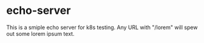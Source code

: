 # echo-server
This is a smiple echo server for k8s testing. Any URL with "/lorem" will spew out some lorem ipsum text.
